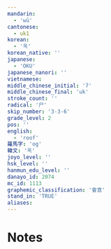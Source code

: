 ```yaml
---
mandarin:
  - 'wū'
cantonese:
  - uk1
korean:
  - '옥'
korean_native: ''
japanese:
  - 'OKU'
japanese_nanori: ''
vietnamese:
middle_chinese_initial: 'ʔ'
middle_chinese_final: 'uk'
stroke_count: ''
radical: '尸'
skip_number: '3-3-6'
grade_level: 2
pos: ''
english:
  - 'roof'
羅馬字: 'og'
韓文: '옥'
joyo_level: ''
hsk_level: ''
hanmun_edu_level: ''
danayo_id: 2074
mc_id: 1113
graphemic_classification: '會意'
stand_in: 'TRUE'
aliases:
---
```


# Notes
